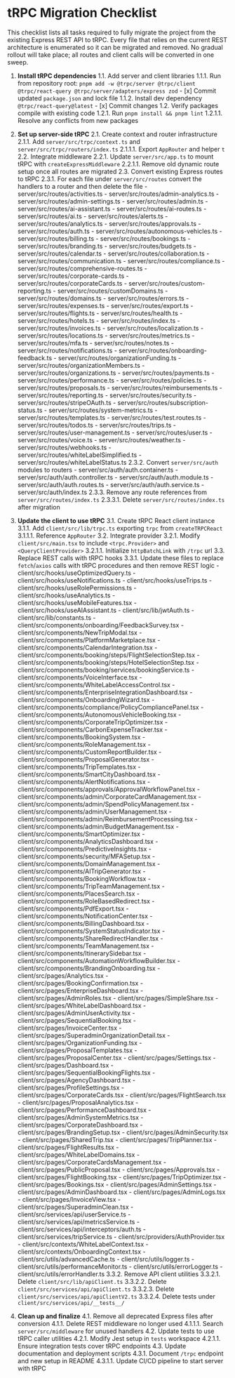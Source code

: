 # tRPC Migration Checklist

This checklist lists all tasks required to fully migrate the project from the existing Express REST API to tRPC. Every file that relies on the current REST architecture is enumerated so it can be migrated and removed. No gradual rollout will take place; all routes and client calls will be converted in one sweep.

1. **Install tRPC dependencies**
   1.1. Add server and client libraries
       1.1.1. Run from repository root: `pnpm add -w @trpc/server @trpc/client @trpc/react-query @trpc/server/adapters/express zod`
           - [x] Commit updated `package.json` and lock file
       1.1.2. Install dev dependency `@trpc/react-query@latest`
           - [x] Commit changes
   1.2. Verify packages compile with existing code
       1.2.1. Run `pnpm install && pnpm lint`
           1.2.1.1. Resolve any conflicts from new packages

2. **Set up server-side tRPC**
   2.1. Create context and router infrastructure
       2.1.1. Add `server/src/trpc/context.ts` and `server/src/trpc/routers/index.ts`
           2.1.1.1. Export `AppRouter` and helper `t`
   2.2. Integrate middleware
       2.2.1. Update `server/src/app.ts` to mount tRPC with `createExpressMiddleware`
           2.2.1.1. Remove old dynamic route setup once all routes are migrated
   2.3. Convert existing Express routes to tRPC
       2.3.1. For each file under `server/src/routes` convert the handlers to a router and then delete the file
           - server/src/routes/activities.ts
           - server/src/routes/admin-analytics.ts
           - server/src/routes/admin-settings.ts
           - server/src/routes/admin.ts
           - server/src/routes/ai-assistant.ts
           - server/src/routes/ai-routes.ts
           - server/src/routes/ai.ts
           - server/src/routes/alerts.ts
           - server/src/routes/analytics.ts
           - server/src/routes/approvals.ts
           - server/src/routes/auth.ts
           - server/src/routes/autonomous-vehicles.ts
           - server/src/routes/billing.ts
           - server/src/routes/bookings.ts
           - server/src/routes/branding.ts
           - server/src/routes/budgets.ts
           - server/src/routes/calendar.ts
           - server/src/routes/collaboration.ts
           - server/src/routes/communication.ts
           - server/src/routes/compliance.ts
           - server/src/routes/comprehensive-routes.ts
           - server/src/routes/corporate-cards.ts
           - server/src/routes/corporateCards.ts
           - server/src/routes/custom-reporting.ts
           - server/src/routes/customDomains.ts
           - server/src/routes/domains.ts
           - server/src/routes/errors.ts
           - server/src/routes/expenses.ts
           - server/src/routes/export.ts
           - server/src/routes/flights.ts
           - server/src/routes/health.ts
           - server/src/routes/hotels.ts
           - server/src/routes/index.ts
           - server/src/routes/invoices.ts
           - server/src/routes/localization.ts
           - server/src/routes/locations.ts
           - server/src/routes/metrics.ts
           - server/src/routes/mfa.ts
           - server/src/routes/notes.ts
           - server/src/routes/notifications.ts
           - server/src/routes/onboarding-feedback.ts
           - server/src/routes/organizationFunding.ts
           - server/src/routes/organizationMembers.ts
           - server/src/routes/organizations.ts
           - server/src/routes/payments.ts
           - server/src/routes/performance.ts
           - server/src/routes/policies.ts
           - server/src/routes/proposals.ts
           - server/src/routes/reimbursements.ts
           - server/src/routes/reporting.ts
           - server/src/routes/security.ts
           - server/src/routes/stripeOAuth.ts
           - server/src/routes/subscription-status.ts
           - server/src/routes/system-metrics.ts
           - server/src/routes/templates.ts
           - server/src/routes/test.routes.ts
           - server/src/routes/todos.ts
           - server/src/routes/trips.ts
           - server/src/routes/user-management.ts
           - server/src/routes/user.ts
           - server/src/routes/voice.ts
           - server/src/routes/weather.ts
           - server/src/routes/webhooks.ts
           - server/src/routes/whiteLabelSimplified.ts
           - server/src/routes/whiteLabelStatus.ts
       2.3.2. Convert `server/src/auth` modules to routers
           - server/src/auth/auth.container.ts
           - server/src/auth/auth.controller.ts
           - server/src/auth/auth.module.ts
           - server/src/auth/auth.routes.ts
           - server/src/auth/auth.service.ts
           - server/src/auth/index.ts
       2.3.3. Remove any route references from `server/src/routes/index.ts`
           2.3.3.1. Delete `server/src/routes/index.ts` after migration

3. **Update the client to use tRPC**
   3.1. Create tRPC React client instance
       3.1.1. Add `client/src/lib/trpc.ts` exporting `trpc` from `createTRPCReact`
           3.1.1.1. Reference `AppRouter`
   3.2. Integrate provider
       3.2.1. Modify `client/src/main.tsx` to include `<trpc.Provider>` and `<QueryClientProvider>`
           3.2.1.1. Initialize `httpBatchLink` with `/trpc` url
   3.3. Replace REST calls with tRPC hooks
       3.3.1. Update these files to replace `fetch`/`axios` calls with tRPC procedures and then remove REST logic
           - client/src/hooks/useOptimizedQuery.ts
           - client/src/hooks/useNotifications.ts
           - client/src/hooks/useTrips.ts
           - client/src/hooks/useRolePermissions.ts
           - client/src/hooks/useAnalytics.ts
           - client/src/hooks/useMobileFeatures.tsx
           - client/src/hooks/useAIAssistant.ts
           - client/src/lib/jwtAuth.ts
           - client/src/lib/constants.ts
           - client/src/components/onboarding/FeedbackSurvey.tsx
           - client/src/components/NewTripModal.tsx
           - client/src/components/PlatformMarketplace.tsx
           - client/src/components/CalendarIntegration.tsx
           - client/src/components/booking/steps/FlightSelectionStep.tsx
           - client/src/components/booking/steps/HotelSelectionStep.tsx
           - client/src/components/booking/services/bookingService.ts
           - client/src/components/VoiceInterface.tsx
           - client/src/components/WhiteLabelAccessControl.tsx
           - client/src/components/EnterpriseIntegrationDashboard.tsx
           - client/src/components/OnboardingWizard.tsx
           - client/src/components/compliance/PolicyCompliancePanel.tsx
           - client/src/components/AutonomousVehicleBooking.tsx
           - client/src/components/CorporateTripOptimizer.tsx
           - client/src/components/CarbonExpenseTracker.tsx
           - client/src/components/BookingSystem.tsx
           - client/src/components/RoleManagement.tsx
           - client/src/components/CustomReportBuilder.tsx
           - client/src/components/ProposalGenerator.tsx
           - client/src/components/TripTemplates.tsx
           - client/src/components/SmartCityDashboard.tsx
           - client/src/components/AlertNotifications.tsx
           - client/src/components/approvals/ApprovalWorkflowPanel.tsx
           - client/src/components/admin/CorporateCardManagement.tsx
           - client/src/components/admin/SpendPolicyManagement.tsx
           - client/src/components/admin/UserManagement.tsx
           - client/src/components/admin/ReimbursementProcessing.tsx
           - client/src/components/admin/BudgetManagement.tsx
           - client/src/components/SmartOptimizer.tsx
           - client/src/components/AnalyticsDashboard.tsx
           - client/src/components/PredictiveInsights.tsx
           - client/src/components/security/MFASetup.tsx
           - client/src/components/DomainManagement.tsx
           - client/src/components/AITripGenerator.tsx
           - client/src/components/BookingWorkflow.tsx
           - client/src/components/TripTeamManagement.tsx
           - client/src/components/PlacesSearch.tsx
           - client/src/components/RoleBasedRedirect.tsx
           - client/src/components/PdfExport.tsx
           - client/src/components/NotificationCenter.tsx
           - client/src/components/BillingDashboard.tsx
           - client/src/components/SystemStatusIndicator.tsx
           - client/src/components/ShareRedirectHandler.tsx
           - client/src/components/TeamManagement.tsx
           - client/src/components/ItinerarySidebar.tsx
           - client/src/components/AutomationWorkflowBuilder.tsx
           - client/src/components/BrandingOnboarding.tsx
           - client/src/pages/Analytics.tsx
           - client/src/pages/BookingConfirmation.tsx
           - client/src/pages/EnterpriseDashboard.tsx
           - client/src/pages/AdminRoles.tsx
           - client/src/pages/SimpleShare.tsx
           - client/src/pages/WhiteLabelDashboard.tsx
           - client/src/pages/AdminUserActivity.tsx
           - client/src/pages/SequentialBooking.tsx
           - client/src/pages/InvoiceCenter.tsx
           - client/src/pages/SuperadminOrganizationDetail.tsx
           - client/src/pages/OrganizationFunding.tsx
           - client/src/pages/ProposalTemplates.tsx
           - client/src/pages/ProposalCenter.tsx
           - client/src/pages/Settings.tsx
           - client/src/pages/Dashboard.tsx
           - client/src/pages/SequentialBookingFlights.tsx
           - client/src/pages/AgencyDashboard.tsx
           - client/src/pages/ProfileSettings.tsx
           - client/src/pages/CorporateCards.tsx
           - client/src/pages/FlightSearch.tsx
           - client/src/pages/ProposalAnalytics.tsx
           - client/src/pages/PerformanceDashboard.tsx
           - client/src/pages/AdminSystemMetrics.tsx
           - client/src/pages/CorporateDashboard.tsx
           - client/src/pages/BrandingSetup.tsx
           - client/src/pages/AdminSecurity.tsx
           - client/src/pages/SharedTrip.tsx
           - client/src/pages/TripPlanner.tsx
           - client/src/pages/FlightResults.tsx
           - client/src/pages/WhiteLabelDomains.tsx
           - client/src/pages/CorporateCardsManagement.tsx
           - client/src/pages/PublicProposal.tsx
           - client/src/pages/Approvals.tsx
           - client/src/pages/FlightBooking.tsx
           - client/src/pages/TripOptimizer.tsx
           - client/src/pages/Bookings.tsx
           - client/src/pages/AdminSettings.tsx
           - client/src/pages/AdminDashboard.tsx
           - client/src/pages/AdminLogs.tsx
           - client/src/pages/InvoiceView.tsx
           - client/src/pages/SuperadminClean.tsx
           - client/src/services/api/userService.ts
           - client/src/services/api/metricsService.ts
           - client/src/services/api/interceptors/auth.ts
           - client/src/services/tripService.ts
           - client/src/providers/AuthProvider.tsx
           - client/src/contexts/WhiteLabelContext.tsx
           - client/src/contexts/OnboardingContext.tsx
           - client/src/utils/advancedCache.ts
           - client/src/utils/logger.ts
           - client/src/utils/performanceMonitor.ts
           - client/src/utils/errorLogger.ts
           - client/src/utils/errorHandler.ts
       3.3.2. Remove API client utilities
           3.3.2.1. Delete `client/src/lib/apiClient.ts`
           3.3.2.2. Delete `client/src/services/api/apiClient.ts`
           3.3.2.3. Delete `client/src/services/api/apiClientV2.ts`
           3.3.2.4. Delete tests under `client/src/services/api/__tests__/`

4. **Clean up and finalize**
   4.1. Remove all deprecated Express files after conversion
       4.1.1. Delete REST middleware no longer used
           4.1.1.1. Search `server/src/middleware` for unused handlers
   4.2. Update tests to use tRPC caller utilities
       4.2.1. Modify Jest setup in `tests` workspace
           4.2.1.1. Ensure integration tests cover tRPC endpoints
   4.3. Update documentation and deployment scripts
       4.3.1. Document `/trpc` endpoint and new setup in README
           4.3.1.1. Update CI/CD pipeline to start server with tRPC

